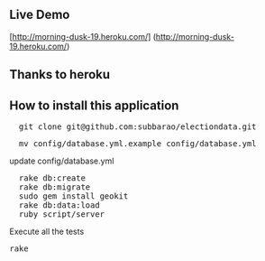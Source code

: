 ## Live Demo
  [http://morning-dusk-19.heroku.com/] (http://morning-dusk-19.heroku.com/)

## Thanks to heroku

## How to install this application

<pre>
  git clone git@github.com:subbarao/electiondata.git 
</pre>

<pre>
  mv config/database.yml.example config/database.yml
</pre>
 update config/database.yml
<pre>
  rake db:create
  rake db:migrate
  sudo gem install geokit 
  rake db:data:load 
  ruby script/server
</pre>

Execute all the tests
<pre>
rake
</pre>
  


  
